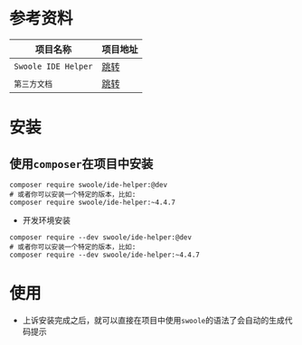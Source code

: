 # 参考资料

| 项目名称            | 项目地址                                                  |
| ------------------- | --------------------------------------------------------- |
| `Swoole IDE Helper` | [跳转](https://github.com/swoole/ide-helper)              |
| `第三方文档`        | [跳转](https://toscode.gitee.com/JYPHP/swoole-ide-helper) |

# 安装

 ## 使用`composer`在项目中安装

```shell
composer require swoole/ide-helper:@dev
# 或者你可以安装一个特定的版本，比如:
composer require swoole/ide-helper:~4.4.7
```

- 开发环境安装

```shell
composer require --dev swoole/ide-helper:@dev
# 或者你可以安装一个特定的版本，比如:
composer require --dev swoole/ide-helper:~4.4.7
```

# 使用

- 上诉安装完成之后，就可以直接在项目中使用`swoole`的语法了会自动的生成代码提示